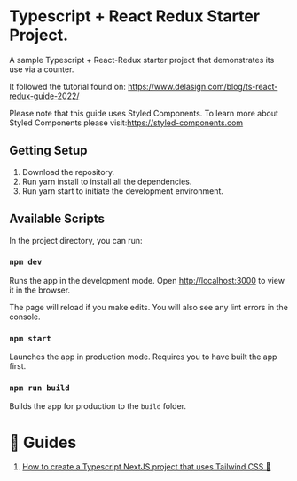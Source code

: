 # Typescript + React Redux Starter Project.

A sample Typescript + React-Redux starter project that demonstrates its use via a counter.

It followed the tutorial found on: https://www.delasign.com/blog/ts-react-redux-guide-2022/

Please note that this guide uses Styled Components. To learn more about Styled Components please visit:https://styled-components.com

## Getting Setup

1. Download the repository.
2. Run yarn install to install all the dependencies.
3. Run yarn start to initiate the development environment.

## Available Scripts

In the project directory, you can run:

### `npm dev`

Runs the app in the development mode.
Open [http://localhost:3000](http://localhost:3000) to view it in the browser.

The page will reload if you make edits.
You will also see any lint errors in the console.

### `npm start`

Launches the app in production mode. Requires you to have built the app first.

### `npm run build`

Builds the app for production to the `build` folder.

# 📰 Guides

1. <a href="https://www.delasign.com/blog/how-to-create-a-typescript-nextjs-project-that-uses-tailwind-css/?utm=nextjs-starter-project">How to create a Typescript NextJS project that uses Tailwind CSS 🔗</a>
